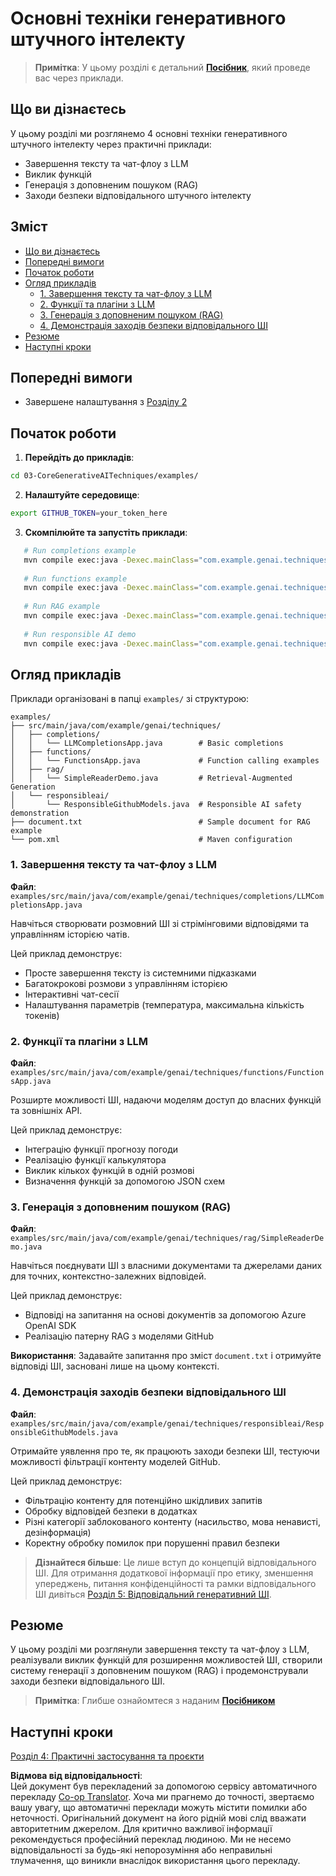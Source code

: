 <!--
CO_OP_TRANSLATOR_METADATA:
{
  "original_hash": "b8a372dfc3e3e7ad9261231a22fd79c0",
  "translation_date": "2025-07-25T10:18:43+00:00",
  "source_file": "03-CoreGenerativeAITechniques/README.md",
  "language_code": "uk"
}
-->
# Основні техніки генеративного штучного інтелекту

>**Примітка**: У цьому розділі є детальний [**Посібник**](./TUTORIAL.md), який проведе вас через приклади.

## Що ви дізнаєтесь
У цьому розділі ми розглянемо 4 основні техніки генеративного штучного інтелекту через практичні приклади:
- Завершення тексту та чат-флоу з LLM
- Виклик функцій
- Генерація з доповненим пошуком (RAG)
- Заходи безпеки відповідального штучного інтелекту

## Зміст

- [Що ви дізнаєтесь](../../../03-CoreGenerativeAITechniques)
- [Попередні вимоги](../../../03-CoreGenerativeAITechniques)
- [Початок роботи](../../../03-CoreGenerativeAITechniques)
- [Огляд прикладів](../../../03-CoreGenerativeAITechniques)
  - [1. Завершення тексту та чат-флоу з LLM](../../../03-CoreGenerativeAITechniques)
  - [2. Функції та плагіни з LLM](../../../03-CoreGenerativeAITechniques)
  - [3. Генерація з доповненим пошуком (RAG)](../../../03-CoreGenerativeAITechniques)
  - [4. Демонстрація заходів безпеки відповідального ШІ](../../../03-CoreGenerativeAITechniques)
- [Резюме](../../../03-CoreGenerativeAITechniques)
- [Наступні кроки](../../../03-CoreGenerativeAITechniques)

## Попередні вимоги

- Завершене налаштування з [Розділу 2](../../../02-SetupDevEnvironment)

## Початок роботи

1. **Перейдіть до прикладів**:  
```bash
cd 03-CoreGenerativeAITechniques/examples/
```  
2. **Налаштуйте середовище**:  
```bash
export GITHUB_TOKEN=your_token_here
```  
3. **Скомпілюйте та запустіть приклади**:  
```bash
   # Run completions example
   mvn compile exec:java -Dexec.mainClass="com.example.genai.techniques.completions.LLMCompletionsApp"
   
   # Run functions example  
   mvn compile exec:java -Dexec.mainClass="com.example.genai.techniques.functions.FunctionsApp"
   
   # Run RAG example
   mvn compile exec:java -Dexec.mainClass="com.example.genai.techniques.rag.SimpleReaderDemo"
   
   # Run responsible AI demo
   mvn compile exec:java -Dexec.mainClass="com.example.genai.techniques.responsibleai.ResponsibleGithubModels"
   ```  

## Огляд прикладів

Приклади організовані в папці `examples/` зі структурою:

```
examples/
├── src/main/java/com/example/genai/techniques/
│   ├── completions/
│   │   └── LLMCompletionsApp.java        # Basic completions 
│   ├── functions/
│   │   └── FunctionsApp.java             # Function calling examples
│   ├── rag/
│   │   └── SimpleReaderDemo.java         # Retrieval-Augmented Generation
│   └── responsibleai/
│       └── ResponsibleGithubModels.java  # Responsible AI safety demonstration
├── document.txt                          # Sample document for RAG example
└── pom.xml                               # Maven configuration
```

### 1. Завершення тексту та чат-флоу з LLM
**Файл**: `examples/src/main/java/com/example/genai/techniques/completions/LLMCompletionsApp.java`

Навчіться створювати розмовний ШІ зі стрімінговими відповідями та управлінням історією чатів.

Цей приклад демонструє:
- Просте завершення тексту із системними підказками
- Багатокрокові розмови з управлінням історією
- Інтерактивні чат-сесії
- Налаштування параметрів (температура, максимальна кількість токенів)

### 2. Функції та плагіни з LLM
**Файл**: `examples/src/main/java/com/example/genai/techniques/functions/FunctionsApp.java`

Розширте можливості ШІ, надаючи моделям доступ до власних функцій та зовнішніх API.

Цей приклад демонструє:
- Інтеграцію функції прогнозу погоди
- Реалізацію функції калькулятора  
- Виклик кількох функцій в одній розмові
- Визначення функцій за допомогою JSON схем

### 3. Генерація з доповненим пошуком (RAG)
**Файл**: `examples/src/main/java/com/example/genai/techniques/rag/SimpleReaderDemo.java`

Навчіться поєднувати ШІ з власними документами та джерелами даних для точних, контекстно-залежних відповідей.

Цей приклад демонструє:
- Відповіді на запитання на основі документів за допомогою Azure OpenAI SDK
- Реалізацію патерну RAG з моделями GitHub

**Використання**: Задавайте запитання про зміст `document.txt` і отримуйте відповіді ШІ, засновані лише на цьому контексті.

### 4. Демонстрація заходів безпеки відповідального ШІ
**Файл**: `examples/src/main/java/com/example/genai/techniques/responsibleai/ResponsibleGithubModels.java`

Отримайте уявлення про те, як працюють заходи безпеки ШІ, тестуючи можливості фільтрації контенту моделей GitHub.

Цей приклад демонструє:
- Фільтрацію контенту для потенційно шкідливих запитів
- Обробку відповідей безпеки в додатках
- Різні категорії заблокованого контенту (насильство, мова ненависті, дезінформація)
- Коректну обробку помилок при порушенні правил безпеки

> **Дізнайтеся більше**: Це лише вступ до концепцій відповідального ШІ. Для отримання додаткової інформації про етику, зменшення упереджень, питання конфіденційності та рамки відповідального ШІ дивіться [Розділ 5: Відповідальний генеративний ШІ](../05-ResponsibleGenAI/README.md).

## Резюме

У цьому розділі ми розглянули завершення тексту та чат-флоу з LLM, реалізували виклик функцій для розширення можливостей ШІ, створили систему генерації з доповненим пошуком (RAG) і продемонстрували заходи безпеки відповідального ШІ.

> **Примітка**: Глибше ознайомтеся з наданим [**Посібником**](./TUTORIAL.md)

## Наступні кроки

[Розділ 4: Практичні застосування та проєкти](../04-PracticalSamples/README.md)

**Відмова від відповідальності**:  
Цей документ був перекладений за допомогою сервісу автоматичного перекладу [Co-op Translator](https://github.com/Azure/co-op-translator). Хоча ми прагнемо до точності, звертаємо вашу увагу, що автоматичні переклади можуть містити помилки або неточності. Оригінальний документ на його рідній мові слід вважати авторитетним джерелом. Для критично важливої інформації рекомендується професійний переклад людиною. Ми не несемо відповідальності за будь-які непорозуміння або неправильні тлумачення, що виникли внаслідок використання цього перекладу.
